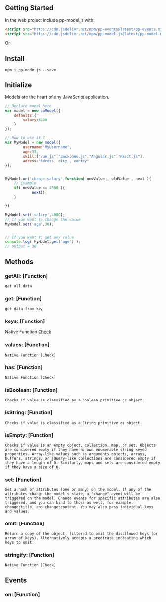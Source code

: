 ## Getting Started

In the web project include pp-model.js with:

```html
<script src="https://cdn.jsdelivr.net/npm/pp-events@latest/pp-events.min.js" ></script>
<script src="https://cdn.jsdelivr.net/npm/pp-model.js@latest/pp-model.min.js" ></script>
```

Or

## Install

```console
npm i pp-mode.js --save
```

## Initialize

Models are the heart of any JavaScript application.

```javascript
// Declare model here
var model = new ppModel({
	defaults:{
		salary:5000
	}
});

// How to use it ?
var MyModel = new model({
		username:"MyUsername",
		age:33,
		skill:["Vue.js","Backbone.js","Angular.js","React.js"],
		adress:"Adress, city , contry"
});


MyModel.on('change:salary',function( newValue , oldValue , next ){
	// Example
	if( newValue <= 4500 ){
			next();
	}

})

MyModel.set('salary',4000);
// If you want to change the value
MyModel.set('age',30);


// If you want to get any value
console.log( MyModel.get('age') );
// output = 30
```

## Methods

### getAll: [Function]

```
get all data
```

### get: [Function]
```
get data from key
```
### keys: [Function]

Native Function [Check](https://developer.mozilla.org/en-US/docs/Web/JavaScript/Reference/Global_Objects/Object/keys)

### values: [Function]

```
Native Function [Check]
```

### has: [Function]
```
Native Function [Check]
```
### isBoolean: [Function]

```
Checks if value is classified as a boolean primitive or object.
```
### isString: [Function]
```
Checks if value is classified as a String primitive or object.
```

### isEmpty: [Function]

```
Checks if value is an empty object, collection, map, or set. Objects are considered empty if they have no own enumerable string keyed properties. Array-like values such as arguments objects, arrays, buffers, strings, or jQuery-like collections are considered empty if they have a length of 0. Similarly, maps and sets are considered empty if they have a size of 0.
```
### set: [Function]
```
Set a hash of attributes (one or many) on the model. If any of the attributes change the model's state, a "change" event will be triggered on the model. Change events for specific attributes are also triggered, and you can bind to those as well, for example: change:title, and change:content. You may also pass individual keys and values.
```
### omit: [Function]
```
Return a copy of the object, filtered to omit the disallowed keys (or array of keys). Alternatively accepts a predicate indicating which keys to omit.
```
### stringify: [Function]
```
Native Function [Check]
```
## Events

### on: [Function]
